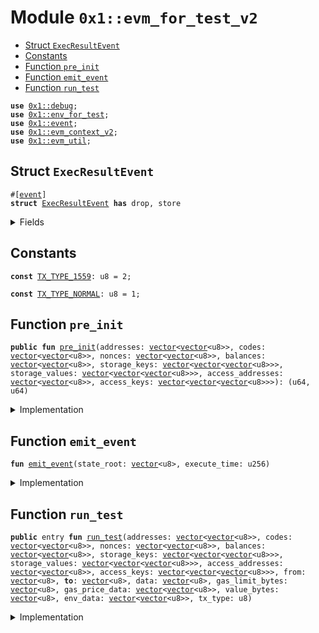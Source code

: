 
<a id="0x1_evm_for_test_v2"></a>

# Module `0x1::evm_for_test_v2`



-  [Struct `ExecResultEvent`](#0x1_evm_for_test_v2_ExecResultEvent)
-  [Constants](#@Constants_0)
-  [Function `pre_init`](#0x1_evm_for_test_v2_pre_init)
-  [Function `emit_event`](#0x1_evm_for_test_v2_emit_event)
-  [Function `run_test`](#0x1_evm_for_test_v2_run_test)


<pre><code><b>use</b> <a href="../../aptos-stdlib/doc/debug.md#0x1_debug">0x1::debug</a>;
<b>use</b> <a href="env_for_test.md#0x1_env_for_test">0x1::env_for_test</a>;
<b>use</b> <a href="event.md#0x1_event">0x1::event</a>;
<b>use</b> <a href="evm_context_v2.md#0x1_evm_context_v2">0x1::evm_context_v2</a>;
<b>use</b> <a href="util.md#0x1_evm_util">0x1::evm_util</a>;
</code></pre>



<a id="0x1_evm_for_test_v2_ExecResultEvent"></a>

## Struct `ExecResultEvent`



<pre><code>#[<a href="event.md#0x1_event">event</a>]
<b>struct</b> <a href="evm_for_test_v2.md#0x1_evm_for_test_v2_ExecResultEvent">ExecResultEvent</a> <b>has</b> drop, store
</code></pre>



<details>
<summary>Fields</summary>


<dl>
<dt>
<code>state_root: <a href="../../aptos-stdlib/../move-stdlib/doc/vector.md#0x1_vector">vector</a>&lt;u8&gt;</code>
</dt>
<dd>

</dd>
<dt>
<code>execute_time: u256</code>
</dt>
<dd>

</dd>
</dl>


</details>

<a id="@Constants_0"></a>

## Constants


<a id="0x1_evm_for_test_v2_TX_TYPE_1559"></a>



<pre><code><b>const</b> <a href="evm_for_test_v2.md#0x1_evm_for_test_v2_TX_TYPE_1559">TX_TYPE_1559</a>: u8 = 2;
</code></pre>



<a id="0x1_evm_for_test_v2_TX_TYPE_NORMAL"></a>



<pre><code><b>const</b> <a href="evm_for_test_v2.md#0x1_evm_for_test_v2_TX_TYPE_NORMAL">TX_TYPE_NORMAL</a>: u8 = 1;
</code></pre>



<a id="0x1_evm_for_test_v2_pre_init"></a>

## Function `pre_init`



<pre><code><b>public</b> <b>fun</b> <a href="evm_for_test_v2.md#0x1_evm_for_test_v2_pre_init">pre_init</a>(addresses: <a href="../../aptos-stdlib/../move-stdlib/doc/vector.md#0x1_vector">vector</a>&lt;<a href="../../aptos-stdlib/../move-stdlib/doc/vector.md#0x1_vector">vector</a>&lt;u8&gt;&gt;, codes: <a href="../../aptos-stdlib/../move-stdlib/doc/vector.md#0x1_vector">vector</a>&lt;<a href="../../aptos-stdlib/../move-stdlib/doc/vector.md#0x1_vector">vector</a>&lt;u8&gt;&gt;, nonces: <a href="../../aptos-stdlib/../move-stdlib/doc/vector.md#0x1_vector">vector</a>&lt;<a href="../../aptos-stdlib/../move-stdlib/doc/vector.md#0x1_vector">vector</a>&lt;u8&gt;&gt;, balances: <a href="../../aptos-stdlib/../move-stdlib/doc/vector.md#0x1_vector">vector</a>&lt;<a href="../../aptos-stdlib/../move-stdlib/doc/vector.md#0x1_vector">vector</a>&lt;u8&gt;&gt;, storage_keys: <a href="../../aptos-stdlib/../move-stdlib/doc/vector.md#0x1_vector">vector</a>&lt;<a href="../../aptos-stdlib/../move-stdlib/doc/vector.md#0x1_vector">vector</a>&lt;<a href="../../aptos-stdlib/../move-stdlib/doc/vector.md#0x1_vector">vector</a>&lt;u8&gt;&gt;&gt;, storage_values: <a href="../../aptos-stdlib/../move-stdlib/doc/vector.md#0x1_vector">vector</a>&lt;<a href="../../aptos-stdlib/../move-stdlib/doc/vector.md#0x1_vector">vector</a>&lt;<a href="../../aptos-stdlib/../move-stdlib/doc/vector.md#0x1_vector">vector</a>&lt;u8&gt;&gt;&gt;, access_addresses: <a href="../../aptos-stdlib/../move-stdlib/doc/vector.md#0x1_vector">vector</a>&lt;<a href="../../aptos-stdlib/../move-stdlib/doc/vector.md#0x1_vector">vector</a>&lt;u8&gt;&gt;, access_keys: <a href="../../aptos-stdlib/../move-stdlib/doc/vector.md#0x1_vector">vector</a>&lt;<a href="../../aptos-stdlib/../move-stdlib/doc/vector.md#0x1_vector">vector</a>&lt;<a href="../../aptos-stdlib/../move-stdlib/doc/vector.md#0x1_vector">vector</a>&lt;u8&gt;&gt;&gt;): (u64, u64)
</code></pre>



<details>
<summary>Implementation</summary>


<pre><code><b>public</b> <b>fun</b> <a href="evm_for_test_v2.md#0x1_evm_for_test_v2_pre_init">pre_init</a>(addresses: <a href="../../aptos-stdlib/../move-stdlib/doc/vector.md#0x1_vector">vector</a>&lt;<a href="../../aptos-stdlib/../move-stdlib/doc/vector.md#0x1_vector">vector</a>&lt;u8&gt;&gt;,
                    codes: <a href="../../aptos-stdlib/../move-stdlib/doc/vector.md#0x1_vector">vector</a>&lt;<a href="../../aptos-stdlib/../move-stdlib/doc/vector.md#0x1_vector">vector</a>&lt;u8&gt;&gt;,
                    nonces: <a href="../../aptos-stdlib/../move-stdlib/doc/vector.md#0x1_vector">vector</a>&lt;<a href="../../aptos-stdlib/../move-stdlib/doc/vector.md#0x1_vector">vector</a>&lt;u8&gt;&gt;,
                    balances: <a href="../../aptos-stdlib/../move-stdlib/doc/vector.md#0x1_vector">vector</a>&lt;<a href="../../aptos-stdlib/../move-stdlib/doc/vector.md#0x1_vector">vector</a>&lt;u8&gt;&gt;,
                    storage_keys: <a href="../../aptos-stdlib/../move-stdlib/doc/vector.md#0x1_vector">vector</a>&lt;<a href="../../aptos-stdlib/../move-stdlib/doc/vector.md#0x1_vector">vector</a>&lt;<a href="../../aptos-stdlib/../move-stdlib/doc/vector.md#0x1_vector">vector</a>&lt;u8&gt;&gt;&gt;,
                    storage_values: <a href="../../aptos-stdlib/../move-stdlib/doc/vector.md#0x1_vector">vector</a>&lt;<a href="../../aptos-stdlib/../move-stdlib/doc/vector.md#0x1_vector">vector</a>&lt;<a href="../../aptos-stdlib/../move-stdlib/doc/vector.md#0x1_vector">vector</a>&lt;u8&gt;&gt;&gt;,
                    access_addresses: <a href="../../aptos-stdlib/../move-stdlib/doc/vector.md#0x1_vector">vector</a>&lt;<a href="../../aptos-stdlib/../move-stdlib/doc/vector.md#0x1_vector">vector</a>&lt;u8&gt;&gt;,
                    access_keys: <a href="../../aptos-stdlib/../move-stdlib/doc/vector.md#0x1_vector">vector</a>&lt;<a href="../../aptos-stdlib/../move-stdlib/doc/vector.md#0x1_vector">vector</a>&lt;<a href="../../aptos-stdlib/../move-stdlib/doc/vector.md#0x1_vector">vector</a>&lt;u8&gt;&gt;&gt;): (u64, u64) {

    <b>let</b> pre_len = <a href="../../aptos-stdlib/../move-stdlib/doc/vector.md#0x1_vector_length">vector::length</a>(&addresses);
    <b>assert</b>!(pre_len == <a href="../../aptos-stdlib/../move-stdlib/doc/vector.md#0x1_vector_length">vector::length</a>(&codes), 3);
    <b>assert</b>!(pre_len == <a href="../../aptos-stdlib/../move-stdlib/doc/vector.md#0x1_vector_length">vector::length</a>(&storage_keys), 3);
    <b>assert</b>!(pre_len == <a href="../../aptos-stdlib/../move-stdlib/doc/vector.md#0x1_vector_length">vector::length</a>(&storage_values), 3);
    <b>let</b> i = 0;
    <b>while</b>(i &lt; pre_len) {
        <b>let</b> key_datas = *<a href="../../aptos-stdlib/../move-stdlib/doc/vector.md#0x1_vector_borrow">vector::borrow</a>(&storage_keys, i);
        <b>let</b> value_datas = *<a href="../../aptos-stdlib/../move-stdlib/doc/vector.md#0x1_vector_borrow">vector::borrow</a>(&storage_values, i);
        <b>let</b> data_len = <a href="../../aptos-stdlib/../move-stdlib/doc/vector.md#0x1_vector_length">vector::length</a>(&key_datas);
        <b>assert</b>!(data_len == <a href="../../aptos-stdlib/../move-stdlib/doc/vector.md#0x1_vector_length">vector::length</a>(&value_datas), 4);
        <b>let</b> <b>address</b> = *<a href="../../aptos-stdlib/../move-stdlib/doc/vector.md#0x1_vector_borrow">vector::borrow</a>(&addresses, i);

        <b>let</b> j = 0;
        <b>while</b> (j &lt; data_len) {
            <b>let</b> key = *<a href="../../aptos-stdlib/../move-stdlib/doc/vector.md#0x1_vector_borrow">vector::borrow</a>(&key_datas, j);
            <b>let</b> value = *<a href="../../aptos-stdlib/../move-stdlib/doc/vector.md#0x1_vector_borrow">vector::borrow</a>(&value_datas, j);
            <a href="evm_context_v2.md#0x1_evm_context_v2_set_storage">evm_context_v2::set_storage</a>(<b>address</b>, to_u256(key), to_u256(value));
            j = j + 1;
        };
        <a href="evm_context_v2.md#0x1_evm_context_v2_set_account">evm_context_v2::set_account</a>(<b>address</b>, to_u256(*<a href="../../aptos-stdlib/../move-stdlib/doc/vector.md#0x1_vector_borrow">vector::borrow</a>(&balances, i)), *<a href="../../aptos-stdlib/../move-stdlib/doc/vector.md#0x1_vector_borrow">vector::borrow</a>(&codes, i), to_u256(*<a href="../../aptos-stdlib/../move-stdlib/doc/vector.md#0x1_vector_borrow">vector::borrow</a>(&nonces, i)));
        i = i + 1;
    };

    i = 0;
    <b>let</b> access_slot_count = 0;
    <b>let</b> access_list_len = <a href="../../aptos-stdlib/../move-stdlib/doc/vector.md#0x1_vector_length">vector::length</a>(&access_addresses);
    <b>assert</b>!(access_list_len == <a href="../../aptos-stdlib/../move-stdlib/doc/vector.md#0x1_vector_length">vector::length</a>(&access_keys), 3);
    <b>while</b> (i &lt; access_list_len) {
        <b>let</b> access_data = *<a href="../../aptos-stdlib/../move-stdlib/doc/vector.md#0x1_vector_borrow">vector::borrow</a>(&access_keys, i);
        <b>let</b> contract = *<a href="../../aptos-stdlib/../move-stdlib/doc/vector.md#0x1_vector_borrow">vector::borrow</a>(&access_addresses, i);
        <b>let</b> j = 0;
        <b>let</b> data_len = <a href="../../aptos-stdlib/../move-stdlib/doc/vector.md#0x1_vector_length">vector::length</a>(&access_data);
        <b>while</b> (j &lt; data_len) {
            <b>let</b> key = *<a href="../../aptos-stdlib/../move-stdlib/doc/vector.md#0x1_vector_borrow">vector::borrow</a>(&access_data, j);
            <a href="evm_context_v2.md#0x1_evm_context_v2_add_always_warm_slot">evm_context_v2::add_always_warm_slot</a>(contract, to_u256(key));
            j = j + 1;
            access_slot_count = access_slot_count + 1;
        };

        <a href="evm_context_v2.md#0x1_evm_context_v2_add_always_warm_address">evm_context_v2::add_always_warm_address</a>(contract);

        i = i + 1;
    };

    (access_list_len, access_slot_count)
}
</code></pre>



</details>

<a id="0x1_evm_for_test_v2_emit_event"></a>

## Function `emit_event`



<pre><code><b>fun</b> <a href="evm_for_test_v2.md#0x1_evm_for_test_v2_emit_event">emit_event</a>(state_root: <a href="../../aptos-stdlib/../move-stdlib/doc/vector.md#0x1_vector">vector</a>&lt;u8&gt;, execute_time: u256)
</code></pre>



<details>
<summary>Implementation</summary>


<pre><code><b>fun</b> <a href="evm_for_test_v2.md#0x1_evm_for_test_v2_emit_event">emit_event</a>(state_root: <a href="../../aptos-stdlib/../move-stdlib/doc/vector.md#0x1_vector">vector</a>&lt;u8&gt;, execute_time: u256) {
    <a href="event.md#0x1_event_emit">event::emit</a>(<a href="evm_for_test_v2.md#0x1_evm_for_test_v2_ExecResultEvent">ExecResultEvent</a> {
        state_root,
        execute_time
    });

}
</code></pre>



</details>

<a id="0x1_evm_for_test_v2_run_test"></a>

## Function `run_test`



<pre><code><b>public</b> entry <b>fun</b> <a href="evm_for_test_v2.md#0x1_evm_for_test_v2_run_test">run_test</a>(addresses: <a href="../../aptos-stdlib/../move-stdlib/doc/vector.md#0x1_vector">vector</a>&lt;<a href="../../aptos-stdlib/../move-stdlib/doc/vector.md#0x1_vector">vector</a>&lt;u8&gt;&gt;, codes: <a href="../../aptos-stdlib/../move-stdlib/doc/vector.md#0x1_vector">vector</a>&lt;<a href="../../aptos-stdlib/../move-stdlib/doc/vector.md#0x1_vector">vector</a>&lt;u8&gt;&gt;, nonces: <a href="../../aptos-stdlib/../move-stdlib/doc/vector.md#0x1_vector">vector</a>&lt;<a href="../../aptos-stdlib/../move-stdlib/doc/vector.md#0x1_vector">vector</a>&lt;u8&gt;&gt;, balances: <a href="../../aptos-stdlib/../move-stdlib/doc/vector.md#0x1_vector">vector</a>&lt;<a href="../../aptos-stdlib/../move-stdlib/doc/vector.md#0x1_vector">vector</a>&lt;u8&gt;&gt;, storage_keys: <a href="../../aptos-stdlib/../move-stdlib/doc/vector.md#0x1_vector">vector</a>&lt;<a href="../../aptos-stdlib/../move-stdlib/doc/vector.md#0x1_vector">vector</a>&lt;<a href="../../aptos-stdlib/../move-stdlib/doc/vector.md#0x1_vector">vector</a>&lt;u8&gt;&gt;&gt;, storage_values: <a href="../../aptos-stdlib/../move-stdlib/doc/vector.md#0x1_vector">vector</a>&lt;<a href="../../aptos-stdlib/../move-stdlib/doc/vector.md#0x1_vector">vector</a>&lt;<a href="../../aptos-stdlib/../move-stdlib/doc/vector.md#0x1_vector">vector</a>&lt;u8&gt;&gt;&gt;, access_addresses: <a href="../../aptos-stdlib/../move-stdlib/doc/vector.md#0x1_vector">vector</a>&lt;<a href="../../aptos-stdlib/../move-stdlib/doc/vector.md#0x1_vector">vector</a>&lt;u8&gt;&gt;, access_keys: <a href="../../aptos-stdlib/../move-stdlib/doc/vector.md#0x1_vector">vector</a>&lt;<a href="../../aptos-stdlib/../move-stdlib/doc/vector.md#0x1_vector">vector</a>&lt;<a href="../../aptos-stdlib/../move-stdlib/doc/vector.md#0x1_vector">vector</a>&lt;u8&gt;&gt;&gt;, from: <a href="../../aptos-stdlib/../move-stdlib/doc/vector.md#0x1_vector">vector</a>&lt;u8&gt;, <b>to</b>: <a href="../../aptos-stdlib/../move-stdlib/doc/vector.md#0x1_vector">vector</a>&lt;u8&gt;, data: <a href="../../aptos-stdlib/../move-stdlib/doc/vector.md#0x1_vector">vector</a>&lt;u8&gt;, gas_limit_bytes: <a href="../../aptos-stdlib/../move-stdlib/doc/vector.md#0x1_vector">vector</a>&lt;u8&gt;, gas_price_data: <a href="../../aptos-stdlib/../move-stdlib/doc/vector.md#0x1_vector">vector</a>&lt;<a href="../../aptos-stdlib/../move-stdlib/doc/vector.md#0x1_vector">vector</a>&lt;u8&gt;&gt;, value_bytes: <a href="../../aptos-stdlib/../move-stdlib/doc/vector.md#0x1_vector">vector</a>&lt;u8&gt;, env_data: <a href="../../aptos-stdlib/../move-stdlib/doc/vector.md#0x1_vector">vector</a>&lt;<a href="../../aptos-stdlib/../move-stdlib/doc/vector.md#0x1_vector">vector</a>&lt;u8&gt;&gt;, tx_type: u8)
</code></pre>



<details>
<summary>Implementation</summary>


<pre><code><b>public</b> entry <b>fun</b> <a href="evm_for_test_v2.md#0x1_evm_for_test_v2_run_test">run_test</a>(addresses: <a href="../../aptos-stdlib/../move-stdlib/doc/vector.md#0x1_vector">vector</a>&lt;<a href="../../aptos-stdlib/../move-stdlib/doc/vector.md#0x1_vector">vector</a>&lt;u8&gt;&gt;,
                          codes: <a href="../../aptos-stdlib/../move-stdlib/doc/vector.md#0x1_vector">vector</a>&lt;<a href="../../aptos-stdlib/../move-stdlib/doc/vector.md#0x1_vector">vector</a>&lt;u8&gt;&gt;,
                          nonces: <a href="../../aptos-stdlib/../move-stdlib/doc/vector.md#0x1_vector">vector</a>&lt;<a href="../../aptos-stdlib/../move-stdlib/doc/vector.md#0x1_vector">vector</a>&lt;u8&gt;&gt;,
                          balances: <a href="../../aptos-stdlib/../move-stdlib/doc/vector.md#0x1_vector">vector</a>&lt;<a href="../../aptos-stdlib/../move-stdlib/doc/vector.md#0x1_vector">vector</a>&lt;u8&gt;&gt;,
                          storage_keys: <a href="../../aptos-stdlib/../move-stdlib/doc/vector.md#0x1_vector">vector</a>&lt;<a href="../../aptos-stdlib/../move-stdlib/doc/vector.md#0x1_vector">vector</a>&lt;<a href="../../aptos-stdlib/../move-stdlib/doc/vector.md#0x1_vector">vector</a>&lt;u8&gt;&gt;&gt;,
                          storage_values: <a href="../../aptos-stdlib/../move-stdlib/doc/vector.md#0x1_vector">vector</a>&lt;<a href="../../aptos-stdlib/../move-stdlib/doc/vector.md#0x1_vector">vector</a>&lt;<a href="../../aptos-stdlib/../move-stdlib/doc/vector.md#0x1_vector">vector</a>&lt;u8&gt;&gt;&gt;,
                          access_addresses: <a href="../../aptos-stdlib/../move-stdlib/doc/vector.md#0x1_vector">vector</a>&lt;<a href="../../aptos-stdlib/../move-stdlib/doc/vector.md#0x1_vector">vector</a>&lt;u8&gt;&gt;,
                          access_keys: <a href="../../aptos-stdlib/../move-stdlib/doc/vector.md#0x1_vector">vector</a>&lt;<a href="../../aptos-stdlib/../move-stdlib/doc/vector.md#0x1_vector">vector</a>&lt;<a href="../../aptos-stdlib/../move-stdlib/doc/vector.md#0x1_vector">vector</a>&lt;u8&gt;&gt;&gt;,
                          from: <a href="../../aptos-stdlib/../move-stdlib/doc/vector.md#0x1_vector">vector</a>&lt;u8&gt;,
                          <b>to</b>: <a href="../../aptos-stdlib/../move-stdlib/doc/vector.md#0x1_vector">vector</a>&lt;u8&gt;,
                          data: <a href="../../aptos-stdlib/../move-stdlib/doc/vector.md#0x1_vector">vector</a>&lt;u8&gt;,
                          gas_limit_bytes: <a href="../../aptos-stdlib/../move-stdlib/doc/vector.md#0x1_vector">vector</a>&lt;u8&gt;,
                          gas_price_data: <a href="../../aptos-stdlib/../move-stdlib/doc/vector.md#0x1_vector">vector</a>&lt;<a href="../../aptos-stdlib/../move-stdlib/doc/vector.md#0x1_vector">vector</a>&lt;u8&gt;&gt;,
                          value_bytes: <a href="../../aptos-stdlib/../move-stdlib/doc/vector.md#0x1_vector">vector</a>&lt;u8&gt;,
                          env_data: <a href="../../aptos-stdlib/../move-stdlib/doc/vector.md#0x1_vector">vector</a>&lt;<a href="../../aptos-stdlib/../move-stdlib/doc/vector.md#0x1_vector">vector</a>&lt;u8&gt;&gt;,
                          tx_type: u8) {
    <b>let</b> (address_list_address_len, access_list_slot_len) = <a href="evm_for_test_v2.md#0x1_evm_for_test_v2_pre_init">pre_init</a>(addresses, codes, nonces, balances, storage_keys, storage_values, access_addresses, access_keys);
    <b>let</b> gas_limit = to_u256(gas_limit_bytes);
    <b>let</b> value = to_u256(value_bytes);
    <b>let</b> gas_price;
    <b>let</b> env = parse_env(&env_data);
    <b>let</b> (result, execute_time);
    <b>if</b>(tx_type == <a href="evm_for_test_v2.md#0x1_evm_for_test_v2_TX_TYPE_NORMAL">TX_TYPE_NORMAL</a>) {
        gas_price = to_u256(*<a href="../../aptos-stdlib/../move-stdlib/doc/vector.md#0x1_vector_borrow">vector::borrow</a>(&gas_price_data, 0));
        (result, execute_time) = <a href="evm_context_v2.md#0x1_evm_context_v2_execute_tx_for_test">evm_context_v2::execute_tx_for_test</a>(env, from, <b>to</b>, value, data, gas_limit, gas_price, 0, 0, address_list_address_len, access_list_slot_len, tx_type);
    } <b>else</b> {
        gas_price = get_base_fee_per_gas(&env) + to_u256(*<a href="../../aptos-stdlib/../move-stdlib/doc/vector.md#0x1_vector_borrow">vector::borrow</a>(&gas_price_data, 1));
        <b>let</b> max_fee_per_gas = to_u256(*<a href="../../aptos-stdlib/../move-stdlib/doc/vector.md#0x1_vector_borrow">vector::borrow</a>(&gas_price_data, 0));
        <b>let</b> max_priority_fee_per_gas = to_u256(*<a href="../../aptos-stdlib/../move-stdlib/doc/vector.md#0x1_vector_borrow">vector::borrow</a>(&gas_price_data, 1));
        gas_price = <b>if</b>(gas_price &gt; max_fee_per_gas) max_fee_per_gas <b>else</b> gas_price;
        (result, execute_time) = <a href="evm_context_v2.md#0x1_evm_context_v2_execute_tx_for_test">evm_context_v2::execute_tx_for_test</a>(env, from, <b>to</b>, value, data, gas_limit, gas_price, max_fee_per_gas, max_priority_fee_per_gas, address_list_address_len, access_list_slot_len, tx_type);
    };

    <b>assert</b>!(result &lt; 300, result);

    <b>let</b> state_root = <a href="evm_context_v2.md#0x1_evm_context_v2_calculate_root">evm_context_v2::calculate_root</a>();
    // <b>let</b> exec_cost = gas_usage - base_cost;
    <a href="../../aptos-stdlib/doc/debug.md#0x1_debug_print">debug::print</a>(&state_root);
    <a href="../../aptos-stdlib/doc/debug.md#0x1_debug_print">debug::print</a>(&execute_time);
    <a href="evm_for_test_v2.md#0x1_evm_for_test_v2_emit_event">emit_event</a>(state_root, execute_time);
}
</code></pre>



</details>


[move-book]: https://aptos.dev/move/book/SUMMARY
